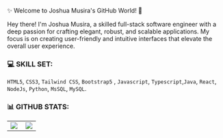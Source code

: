 ✨ Welcome to Joshua Musira's GitHub World! 👋<br>

Hey there! I'm Joshua Musira, a skilled full-stack software engineer with a deep passion for crafting elegant, robust, and scalable applications. My focus is on creating user-friendly and intuitive interfaces that elevate the overall user experience.

### 💻 SKILL SET:
`HTML5`, `CSS3`, `Tailwind CSS`, `Bootstrap5` , `Javascript`, `Typescript`,`Java`, `React`, `NodeJs`, `Python`, `MsSQL`, `MySQL`.

### 📊 GITHUB STATS:
<center>
  <table>
  <tr>
      <td><img  align="left" src="https://github-readme-stats.vercel.app/api?username=JoshMusira&count_private=true&show_icons=true&theme=dark&layout=compact" /></td>
      <td><img  src="https://github-readme-streak-stats.herokuapp.com/?user=JoshMusira&theme=dark" /></td>    
     
  </tr>   
  </table>
</center>
